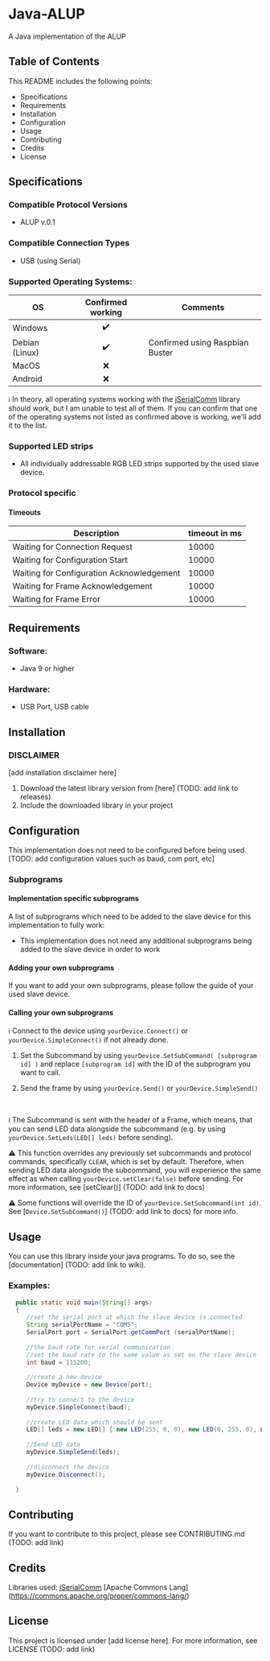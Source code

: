 # Java-ALUP
A Java implementation of the ALUP

## Table of Contents

This README includes the following points:

* Specifications
* Requirements
* Installation
* Configuration
* Usage
* Contributing
* Credits
* License


## Specifications

### Compatible Protocol Versions
  * ALUP v.0.1 

### Compatible Connection Types
  * USB (using Serial)


### Supported Operating Systems:


OS | Confirmed working | Comments
--------------- |:-----------------:| --------------------
Windows     | :heavy_check_mark: |  
Debian (Linux) | :heavy_check_mark: | Confirmed using Raspbian Buster
MacOS | :x: |
Android | :x: |


:information_source: In theory, all operating systems working with the [jSerialComm] library should work, but I am unable to test all of them. If you can confirm that one of the operating systems not listed as confirmed above is working, we'll add it to the list. 



### Supported LED strips

 * All individually addressable RGB LED strips supported by the used slave device.


### Protocol specific

#### Timeouts

Description| timeout in ms
--- | ---
Waiting for Connection Request | 10000
Waiting for Configuration Start | 10000
Waiting for Configuration Acknowledgement | 10000
Waiting for Frame Acknowledgement | 10000
Waiting for Frame Error | 10000


## Requirements
### Software:
* Java 9 or higher

### Hardware:
* USB Port, USB cable


## Installation

### DISCLAIMER

[add installation disclaimer here]


1. Download the latest library version from [here] (TODO: add link to releases)
2. Include the downloaded library in your project

## Configuration

This implementation does not need to be configured before being used.
[TODO: add configuration values such as baud, com port, etc]



### Subprograms


#### Implementation specific subprograms

A list of subprograms which need to be added to the slave device for this implementation to fully work:

* This implementation does not need any additional subprograms being added to the slave device in order to work


#### Adding your own subprograms

If you want to add your own subprograms, please follow the guide of your used slave device.

#### Calling your own subprograms

:information_source: Connect to the device using `yourDevice.Connect()` or `yourDevice.SimpleConnect()` if not already done.

1. Set the Subcommand by using `yourDevice.SetSubCommand( [subprogram id] )` and replace `[subprogram id]` with the ID of the subprogram you want to call.

2. Send the frame by using `yourDevice.Send()` or `yourDevice.SimpleSend()`

<br />

:information_source: The Subcommand is sent with the header of a Frame, which means, that you can send LED data alongside the subcommand (e.g. by using `yourDevice.SetLeds(LED[] leds)` before sending).

:warning: This function overrides any previously set subcommands and protocol commands, specifically `CLEAR`, which is set by default. Therefore, when sending LED data alongside the subcommand, you will experience the same effect as when calling `yourDevice.setClear(false)` before sending. For more information, see [setClear()] (TODO: add link to docs)

:warning: Some functions will override the ID of `yourDevice.SetSubcommand(int id)`. See [`Device.SetSubCommand()`] (TODO: add link to docs) for more info.



## Usage

You can use this library inside your java programs. To do so, see the [documentation] (TODO: add link to wiki).

### Examples:
 
 ```java
   public static void main(String[] args)
   {
      //set the serial port at which the slave device is connected
      String serialPortName = "COM5"; 
      SerialPort port = SerialPort.getCommPort (serialPortName);
      
      //the baud rate for serial communication
      //set the baud rate to the same value as set on the slave device
      int baud = 115200;
      
      //create a new device
      Device myDevice = new Device(port);
      
      //try to connect to the device
      myDevice.SimpleConnect(baud);
      
      //create LED data which should be sent
      LED[] leds = new LED[] { new LED(255, 0, 0), new LED(0, 255, 0), new LED(0, 0, 255)};
      
      //Send LED data
      myDevice.SimpleSend(leds);
      
      //disconnect the device
      myDevice.Disconnect();
         
   }
 
 ```


## Contributing

If you want to contribute to this project, please see CONTRIBUTING.md (TODO: add link)


## Credits

Libraries used:
[jSerialComm]
[Apache Commons Lang] (https://commons.apache.org/proper/commons-lang/)


## License

This project is licensed under [add license here]. For more information, see LICENSE (TODO: add link)

[jSerialComm]: https://github.com/Fazecast/jSerialComm "jSerialComm GitHub Page"

